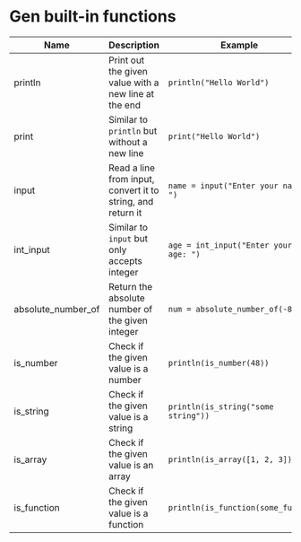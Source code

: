 # Gen built-in functions

| Name | Description | Example |
|------| ----------- | ------- |
| println | Print out the given value with a new line at the end | `println("Hello World")`
| print | Similar to `println` but without a new line | `print("Hello World")`
| input | Read a line from input, convert it to string, and return it | `name = input("Enter your name: ")`
| int_input| Similar to `input` but only accepts integer | `age = int_input("Enter your age: ")`
| absolute_number_of | Return the absolute number of the given integer | `num = absolute_number_of(-8)`
| is_number | Check if the given value is a number | `println(is_number(48))`
| is_string | Check if the given value is a string | `println(is_string("some string"))`
| is_array | Check if the given value is an array | `println(is_array([1, 2, 3]))`
| is_function | Check if the given value is a function | `println(is_function(some_func))`
